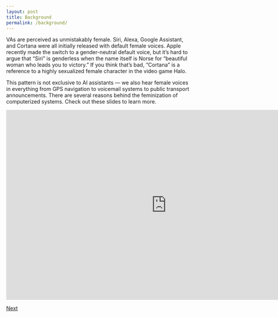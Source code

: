 ```yaml
---
layout: post
title: Background
permalink: /background/
---
```

VAs are perceived as unmistakably female. Siri, Alexa, Google Assistant, and Cortana were all initially released with default female voices. Apple recently made the switch to a gender-neutral default voice, but it’s hard to argue that “Siri” is genderless when the name itself is Norse for “beautiful woman who leads you to victory.” If you think that’s bad, “Cortana” is a reference to a highly sexualized female character in the video game Halo. 

This pattern is not exclusive to AI assistants — we also hear female voices in everything from GPS navigation to voicemail systems to public transport announcements. There are several reasons behind the feminization of computerized systems. Check out these slides to learn more.

<iframe width="960" height="569" style="width: 862px; height: 511px;" src="https://docs.google.com/presentation/d/e/2PACX-1vSp0Z0ZqVwjTHxCd-Cw9i22FxccDfHeqqHoVjQVa5JaXA9C-eHy6WrzOHsXP5J3CiCwz5kmpRvf5L1N/embed?start=false&amp;loop=false&amp;delayms=3000" frameborder="0" allowfullscreen="allowfullscreen" mozallowfullscreen="mozallowfullscreen" webkitallowfullscreen="webkitallowfullscreen"></iframe>

<a class="github-button" href="https://nishamcnealis.github.io/hagura/case-studies/" data-icon="octicon-star" data-size="large" data-show-count="true" aria-label="Next: Case Studies">Next</a>